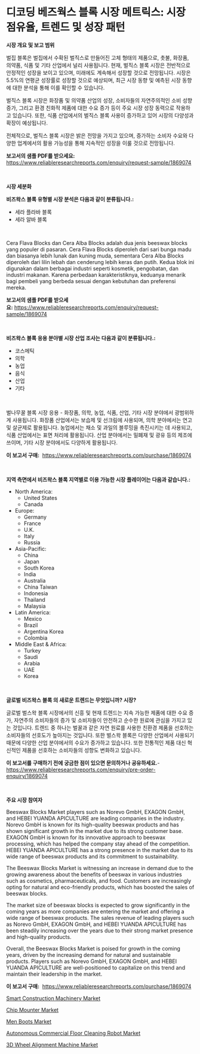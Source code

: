 <p><h1>디코딩 베즈웍스 블록 시장 메트릭스: 시장점유율, 트렌드 및 성장 패턴</h1></p><p><strong>시장 개요 및 보고 범위</strong></p>
<p><p>벌집 블록은 벌집에서 수확된 벌직스로 만들어진 고체 형태의 제품으로, 촛불, 화장품, 의약품, 식품 및 기타 산업에서 널리 사용됩니다. 현재, 벌직스 블록 시장은 전반적으로 안정적인 성장을 보이고 있으며, 미래에도 계속해서 성장할 것으로 전망됩니다. 시장은 5.5%의 연평균 성장률로 성장할 것으로 예상되며, 최근 시장 동향 및 예측된 시장 동향에 대한 분석을 통해 이를 확인할 수 있습니다.</p><p>벌직스 블록 시장은 화장품 및 의약품 산업의 성장, 소비자들의 자연주의적인 소비 성향 증가, 그리고 환경 친화적 제품에 대한 수요 증가 등이 주요 시장 성장 동력으로 작용하고 있습니다. 또한, 식품 산업에서의 벌직스 블록 사용이 증가하고 있어 시장의 다양성과 확장이 예상됩니다.</p><p>전체적으로, 벌직스 블록 시장은 밝은 전망을 가지고 있으며, 증가하는 소비자 수요와 다양한 업계에서의 활용 가능성을 통해 지속적인 성장을 이룰 것으로 전망됩니다.</p></p>
<p><strong>보고서의 샘플 PDF를 받으세요:</strong> <a href="https://www.reliableresearchreports.com/enquiry/request-sample/1869074">https://www.reliableresearchreports.com/enquiry/request-sample/1869074</a></p>
<p>&nbsp;</p>
<p><strong>시장 세분화</strong></p>
<p><strong>비즈왁스 블록 유형별 시장 분석은 다음과 같이 분류됩니다.:</strong></p>
<p><ul><li>세라 플라바 블록</li><li>세라 알바 블록</li></ul></p>
<p>&nbsp;</p>
<p><p>Cera Flava Blocks dan Cera Alba Blocks adalah dua jenis beeswax blocks yang populer di pasaran. Cera Flava Blocks diperoleh dari sari bunga madu dan biasanya lebih lunak dan kuning muda, sementara Cera Alba Blocks diperoleh dari lilin lebah dan cenderung lebih keras dan putih. Kedua blok ini digunakan dalam berbagai industri seperti kosmetik, pengobatan, dan industri makanan. Karena perbedaan karakteristiknya, keduanya menarik bagi pembeli yang berbeda sesuai dengan kebutuhan dan preferensi mereka.</p></p>
<p><strong>보고서의 샘플 PDF를 받으세요:</strong>&nbsp;<a href="https://www.reliableresearchreports.com/enquiry/request-sample/1869074">https://www.reliableresearchreports.com/enquiry/request-sample/1869074</a></p>
<p>&nbsp;</p>
<p><strong> 비즈왁스 블록 응용 분야별 시장 산업 조사는 다음과 같이 분류됩니다.:</strong></p>
<p><ul><li>코스메틱</li><li>의학</li><li>농업</li><li>음식</li><li>산업</li><li>기타</li></ul></p>
<p>&nbsp;</p>
<p><p>벌나무꿀 블록 시장 응용 - 화장품, 의학, 농업, 식품, 산업, 기타 시장 분야에서 광범위하게 사용됩니다. 화장품 산업에서는 보습제 및 선크림에 사용되며, 의학 분야에서는 연고 및 살균제로 활용됩니다. 농업에서는 채소 및 과일의 블루밍을 촉진시키는 데 사용되고, 식품 산업에서는 표면 처리에 활용됩니다. 산업 분야에서는 밀폐재 및 광유 등의 제조에 쓰이며, 기타 시장 분야에서도 다양하게 활용됩니다.</p></p>
<p><strong>이 보고서 구매:</strong>&nbsp; <a href="https://www.reliableresearchreports.com/purchase/1869074">https://www.reliableresearchreports.com/purchase/1869074</a></p>
<p>&nbsp;</p>
<p><strong>지역 측면에서 비즈왁스 블록 지역별로 이용 가능한 시장 플레이어는 다음과 같습니다.:</strong></p>
<p><ul>
    <li>
        North America:
        <ul>
            <li>United States</li>
            <li>Canada</li>
        </ul>
    </li>
    <li>
        Europe:
        <ul>
            <li>Germany</li>
            <li>France</li>
            <li>U.K.</li>
            <li>Italy</li>
            <li>Russia</li>
        </ul>
    </li>
    <li>
        Asia-Pacific:
        <ul>
            <li>China</li>
            <li>Japan</li>
            <li>South Korea</li>
            <li>India</li>
            <li>Australia</li>
            <li>China Taiwan</li>
            <li>Indonesia</li>
            <li>Thailand</li>
            <li>Malaysia</li>
        </ul>
    </li>
    <li>
        Latin America:
        <ul>
            <li>Mexico</li>
            <li>Brazil</li>
            <li>Argentina Korea</li>
            <li>Colombia</li>
        </ul>
    </li>
    <li>
        Middle East & Africa:
        <ul>
            <li>Turkey</li>
            <li>Saudi</li>
            <li>Arabia</li>
            <li>UAE</li>
            <li>Korea</li>
        </ul>
    </li>
    </ul></p>
<p>&nbsp;</p>
<p><strong>글로벌 비즈왁스 블록 의 새로운 트렌드는 무엇입니까? 시장?</strong></p>
<p><p>글로벌 벌스왁 블록 시장에서의 신흥 및 현재 트렌드는 지속 가능한 제품에 대한 수요 증가, 자연주의 소비자들의 증가 및 소비자들이 안전하고 순수한 원료에 관심을 가지고 있는 것입니다. 트렌드 중 하나는 벌꿀과 같은 자연 원료를 사용한 친환경 제품을 선호하는 소비자들의 선호도가 높아지는 것입니다. 또한 벌스왁 블록은 다양한 산업에서 사용되기 때문에 다양한 산업 분야에서의 수요가 증가하고 있습니다. 또한 전통적인 제품 대신 혁신적인 제품을 선호하는 소비자들의 성향도 변화하고 있습니다.</p></p>
<p><strong>이 보고서를 구매하기 전에 궁금한 점이 있으면 문의하거나 공유하세요.</strong>- <a href="https://www.reliableresearchreports.com/enquiry/pre-order-enquiry/1869074">https://www.reliableresearchreports.com/enquiry/pre-order-enquiry/1869074</a></p>
<p>&nbsp;</p>
<p><strong>주요 시장 참여자</strong></p>
<p><p>Beeswax Blocks Market players such as Norevo GmbH, EXAGON GmbH, and HEBEI YUANDA APICULTURE are leading companies in the industry. Norevo GmbH is known for its high-quality beeswax products and has shown significant growth in the market due to its strong customer base. EXAGON GmbH is known for its innovative approach to beeswax processing, which has helped the company stay ahead of the competition. HEBEI YUANDA APICULTURE has a strong presence in the market due to its wide range of beeswax products and its commitment to sustainability.</p><p>The Beeswax Blocks Market is witnessing an increase in demand due to the growing awareness about the benefits of beeswax in various industries such as cosmetics, pharmaceuticals, and food. Customers are increasingly opting for natural and eco-friendly products, which has boosted the sales of beeswax blocks.</p><p>The market size of beeswax blocks is expected to grow significantly in the coming years as more companies are entering the market and offering a wide range of beeswax products. The sales revenue of leading players such as Norevo GmbH, EXAGON GmbH, and HEBEI YUANDA APICULTURE has been steadily increasing over the years due to their strong market presence and high-quality products.</p><p>Overall, the Beeswax Blocks Market is poised for growth in the coming years, driven by the increasing demand for natural and sustainable products. Players such as Norevo GmbH, EXAGON GmbH, and HEBEI YUANDA APICULTURE are well-positioned to capitalize on this trend and maintain their leadership in the market.</p></p>
<p><strong>이 보고서 구매:</strong>&nbsp;&nbsp;<a href="https://www.reliableresearchreports.com/purchase/1869074">https://www.reliableresearchreports.com/purchase/1869074</a></p>
<p><p><a href="https://issuu.com/reportprime-2/docs/smart-construction-machinery-market-size-2030.pptx">Smart Construction Machinery Market</a></p><p><a href="https://view.publitas.com/reportprime-1/chip-mounter-market-centers-on-aspects-such-as-market-growth-market-share-market-opportunity-and-projected-forecasts-spanning-from-2024-to-2031/">Chip Mounter Market</a></p><p><a href="https://github.com/yoshih12/Market-Research-Report-List-2/blob/main/men-boots-market.md">Men Boots Market</a></p><p><a href="https://issuu.com/reportprime-2/docs/autonomous-commercial-floor-cleaning-robot-market-">Autonomous Commercial Floor Cleaning Robot Market</a></p><p><a href="https://automatic-knee-4c7.notion.site/3D-Wheel-Alignment-Machine-Market-Insights-Market-Players-and-Forecast-Till-2031-de4ea8cea79a4d5aa7031a750dc2db26">3D Wheel Alignment Machine Market</a></p></p>
